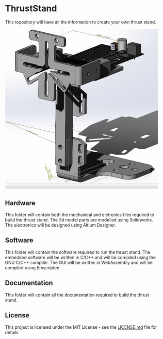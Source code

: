 # ThrustStand
This repository will have all the information to create your own thrust stand.

![3d model preview of thrust stand](./assets/images/thrust_stand_3d_preview.jpg)

## Hardware 
This folder will contain both the mechanical and eletronics files required to build 
the thrust stand. 
The 3d model parts are modelled using Solidworks.
The electronics will be designed using Altium Designer. 

## Software
This folder will contain the software required to run the thrust stand.
The embedded software will be written in C/C++ and will be compiled using the GNU C/C++ compiler.
The GUI will be written in WebAssembly and will be compiled using Emscripten. 

## Documentation
This folder will contain all the documentation required to build the thrust stand.

## License
This project is licensed under the MIT License - see the [LICENSE.md](LICENSE.md) file for details